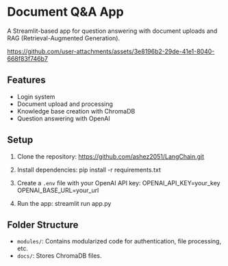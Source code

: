 # Document Q&A App

A Streamlit-based app for question answering with document uploads and RAG (Retrieval-Augmented Generation).

https://github.com/user-attachments/assets/3e8196b2-29de-41e1-8040-668f83f746b7

## Features
- Login system
- Document upload and processing
- Knowledge base creation with ChromaDB
- Question answering with OpenAI

## Setup
1. Clone the repository:  https://github.com/ashez2051/LangChain.git

2. Install dependencies: pip install -r requirements.txt

3. Create a `.env` file with your OpenAI API key: OPENAI_API_KEY=your_key OPENAI_BASE_URL=your_url

4. Run the app: streamlit run app.py

## Folder Structure
- `modules/`: Contains modularized code for authentication, file processing, etc.
- `docs/`: Stores ChromaDB files.
